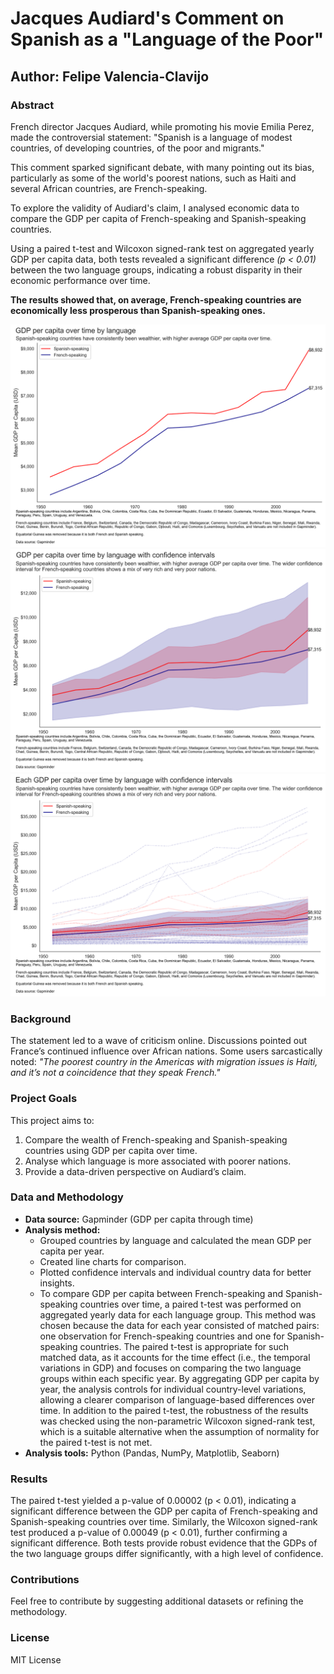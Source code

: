 # Jacques Audiard's Comment on Spanish as a "Language of the Poor"

## Author: Felipe Valencia-Clavijo

### Abstract
French director Jacques Audiard, while promoting his movie Emilia Perez, made the controversial statement: "Spanish is a language of modest countries, of developing countries, of the poor and migrants."

This comment sparked significant debate, with many pointing out its bias, particularly as some of the world's poorest nations, such as Haiti and several African countries, are French-speaking.

To explore the validity of Audiard's claim, I analysed economic data to compare the GDP per capita of French-speaking and Spanish-speaking countries.

Using a paired t-test and Wilcoxon signed-rank test on aggregated yearly GDP per capita data, both tests revealed a significant difference _(p < 0.01)_ between the two language groups, indicating a robust disparity in their economic performance over time.

__The results showed that, on average, French-speaking countries are economically less prosperous than Spanish-speaking ones.__

![GDP per capita over time by language](/plot1_en.png)
![GDP per capita over time by language with confidence intervals](/plot2_en.png)
![GDP per capita over time by language with confidence intervals including all countries](/plot3_en.png)

### Background
The statement led to a wave of criticism online. Discussions pointed out France’s continued influence over African nations. Some users sarcastically noted: *"The poorest country in the Americas with migration issues is Haiti, and it’s not a coincidence that they speak French."*

### Project Goals
This project aims to:
1. Compare the wealth of French-speaking and Spanish-speaking countries using GDP per capita over time.
2. Analyse which language is more associated with poorer nations.
3. Provide a data-driven perspective on Audiard’s claim.

### Data and Methodology
- **Data source:** Gapminder (GDP per capita through time)
- **Analysis method:**
  - Grouped countries by language and calculated the mean GDP per capita per year.
  - Created line charts for comparison.
  - Plotted confidence intervals and individual country data for better insights.
  - To compare GDP per capita between French-speaking and Spanish-speaking countries over time, a paired t-test was performed on aggregated yearly data for each language group. This method was chosen because the data for each year consisted of matched pairs: one observation for French-speaking countries and one for Spanish-speaking countries. The paired t-test is appropriate for such matched data, as it accounts for the time effect (i.e., the temporal variations in GDP) and focuses on comparing the two language groups within each specific year. By aggregating GDP per capita by year, the analysis controls for individual country-level variations, allowing a clearer comparison of language-based differences over time. In addition to the paired t-test, the robustness of the results was checked using the non-parametric Wilcoxon signed-rank test, which is a suitable alternative when the assumption of normality for the paired t-test is not met.
- **Analysis tools:** Python (Pandas, NumPy, Matplotlib, Seaborn)

### Results

The paired t-test yielded a p-value of 0.00002 (p < 0.01), indicating a significant difference between the GDP per capita of French-speaking and Spanish-speaking countries over time. Similarly, the Wilcoxon signed-rank test produced a p-value of 0.00049 (p < 0.01), further confirming a significant difference. Both tests provide robust evidence that the GDPs of the two language groups differ significantly, with a high level of confidence.

### Contributions
Feel free to contribute by suggesting additional datasets or refining the methodology.

### License
MIT License